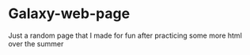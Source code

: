 # Galaxy-web-page
Just a random page that I made for fun after practicing some more html over the summer
